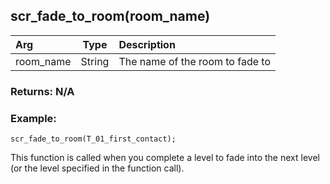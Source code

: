 ## scr_fade_to_room(room_name)
|Arg|Type|Description|
|:--|---|:--|
|room_name|String|The name of the room to fade to|
### Returns: N/A
### Example:
```gml
scr_fade_to_room(T_01_first_contact);
```
This function is called when you complete a level to fade into the next level (or the level specified in the function call).

